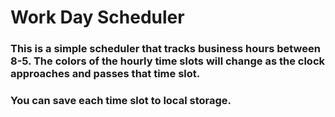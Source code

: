 # Work Day Scheduler

### This is a simple scheduler that tracks business hours between 8-5. The colors of the hourly time slots will change as the clock approaches and passes that time slot.
### You can save each time slot to local storage.

